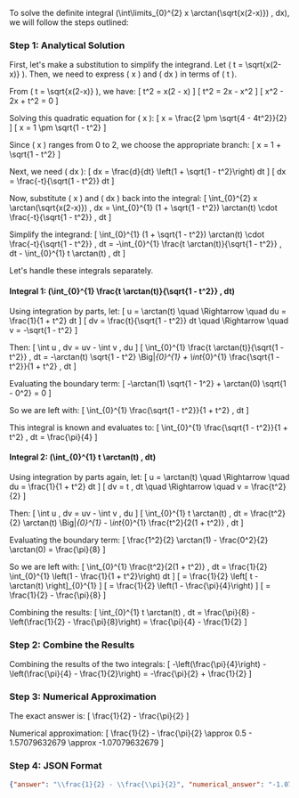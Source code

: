 To solve the definite integral \(\int\limits_{0}^{2} x \arctan(\sqrt{x(2-x)}) \, dx\), we will follow the steps outlined:

### Step 1: Analytical Solution

First, let's make a substitution to simplify the integrand. Let \( t = \sqrt{x(2-x)} \). Then, we need to express \( x \) and \( dx \) in terms of \( t \).

From \( t = \sqrt{x(2-x)} \), we have:
\[ t^2 = x(2 - x) \]
\[ t^2 = 2x - x^2 \]
\[ x^2 - 2x + t^2 = 0 \]

Solving this quadratic equation for \( x \):
\[ x = \frac{2 \pm \sqrt{4 - 4t^2}}{2} \]
\[ x = 1 \pm \sqrt{1 - t^2} \]

Since \( x \) ranges from 0 to 2, we choose the appropriate branch:
\[ x = 1 + \sqrt{1 - t^2} \]

Next, we need \( dx \):
\[ dx = \frac{d}{dt} \left(1 + \sqrt{1 - t^2}\right) dt \]
\[ dx = \frac{-t}{\sqrt{1 - t^2}} dt \]

Now, substitute \( x \) and \( dx \) back into the integral:
\[ \int_{0}^{2} x \arctan(\sqrt{x(2-x)}) \, dx = \int_{0}^{1} (1 + \sqrt{1 - t^2}) \arctan(t) \cdot \frac{-t}{\sqrt{1 - t^2}} \, dt \]

Simplify the integrand:
\[ \int_{0}^{1} (1 + \sqrt{1 - t^2}) \arctan(t) \cdot \frac{-t}{\sqrt{1 - t^2}} \, dt = -\int_{0}^{1} \frac{t \arctan(t)}{\sqrt{1 - t^2}} \, dt - \int_{0}^{1} t \arctan(t) \, dt \]

Let's handle these integrals separately.

#### Integral 1: \(\int_{0}^{1} \frac{t \arctan(t)}{\sqrt{1 - t^2}} \, dt\)

Using integration by parts, let:
\[ u = \arctan(t) \quad \Rightarrow \quad du = \frac{1}{1 + t^2} dt \]
\[ dv = \frac{t}{\sqrt{1 - t^2}} dt \quad \Rightarrow \quad v = -\sqrt{1 - t^2} \]

Then:
\[ \int u \, dv = uv - \int v \, du \]
\[ \int_{0}^{1} \frac{t \arctan(t)}{\sqrt{1 - t^2}} \, dt = -\arctan(t) \sqrt{1 - t^2} \Big|_{0}^{1} + \int_{0}^{1} \frac{\sqrt{1 - t^2}}{1 + t^2} \, dt \]

Evaluating the boundary term:
\[ -\arctan(1) \sqrt{1 - 1^2} + \arctan(0) \sqrt{1 - 0^2} = 0 \]

So we are left with:
\[ \int_{0}^{1} \frac{\sqrt{1 - t^2}}{1 + t^2} \, dt \]

This integral is known and evaluates to:
\[ \int_{0}^{1} \frac{\sqrt{1 - t^2}}{1 + t^2} \, dt = \frac{\pi}{4} \]

#### Integral 2: \(\int_{0}^{1} t \arctan(t) \, dt\)

Using integration by parts again, let:
\[ u = \arctan(t) \quad \Rightarrow \quad du = \frac{1}{1 + t^2} dt \]
\[ dv = t \, dt \quad \Rightarrow \quad v = \frac{t^2}{2} \]

Then:
\[ \int u \, dv = uv - \int v \, du \]
\[ \int_{0}^{1} t \arctan(t) \, dt = \frac{t^2}{2} \arctan(t) \Big|_{0}^{1} - \int_{0}^{1} \frac{t^2}{2(1 + t^2)} \, dt \]

Evaluating the boundary term:
\[ \frac{1^2}{2} \arctan(1) - \frac{0^2}{2} \arctan(0) = \frac{\pi}{8} \]

So we are left with:
\[ \int_{0}^{1} \frac{t^2}{2(1 + t^2)} \, dt = \frac{1}{2} \int_{0}^{1} \left(1 - \frac{1}{1 + t^2}\right) dt \]
\[ = \frac{1}{2} \left[ t - \arctan(t) \right]_{0}^{1} \]
\[ = \frac{1}{2} \left(1 - \frac{\pi}{4}\right) \]
\[ = \frac{1}{2} - \frac{\pi}{8} \]

Combining the results:
\[ \int_{0}^{1} t \arctan(t) \, dt = \frac{\pi}{8} - \left(\frac{1}{2} - \frac{\pi}{8}\right) = \frac{\pi}{4} - \frac{1}{2} \]

### Step 2: Combine the Results

Combining the results of the two integrals:
\[ -\left(\frac{\pi}{4}\right) - \left(\frac{\pi}{4} - \frac{1}{2}\right) = -\frac{\pi}{2} + \frac{1}{2} \]

### Step 3: Numerical Approximation

The exact answer is:
\[ \frac{1}{2} - \frac{\pi}{2} \]

Numerical approximation:
\[ \frac{1}{2} - \frac{\pi}{2} \approx 0.5 - 1.57079632679 \approx -1.07079632679 \]

### Step 4: JSON Format

```json
{"answer": "\\frac{1}{2} - \\frac{\\pi}{2}", "numerical_answer": "-1.0707963268"}
```